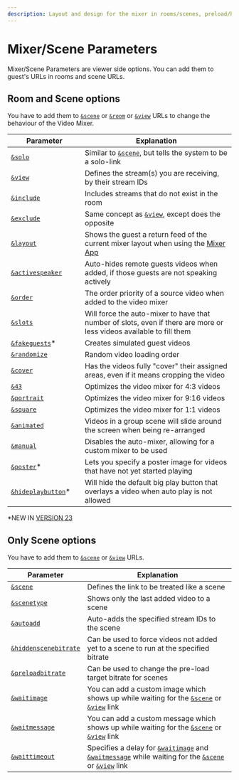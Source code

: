 ```yaml
---
description: Layout and design for the mixer in rooms/scenes, preload/hidden scene bitrate
---
```


# Mixer/Scene Parameters

Mixer/Scene Parameters are viewer side options. You can add them to guest's URLs in rooms and scene URLs.

## **Room and Scene options**

You have to add them to [`&scene`](../view-parameters/scene.md) or [`&room`](../../general-settings/room.md) or [`&view`](../view-parameters/view.md) URLs to change the behaviour of the Video Mixer.

<table><thead><tr><th width="150">Parameter</th><th>Explanation</th></tr></thead><tbody><tr><td><a href="and-solo.md"><code>&#x26;solo</code></a></td><td>Similar to <a href="../view-parameters/scene.md"><code>&#x26;scene</code></a>, but tells the system to be a solo-link</td></tr><tr><td><a href="../view-parameters/view.md"><code>&#x26;view</code></a></td><td>Defines the stream(s) you are receiving, by their stream IDs</td></tr><tr><td><a href="and-include.md"><code>&#x26;include</code></a></td><td>Includes streams that do not exist in the room</td></tr><tr><td><a href="../view-parameters/and-exclude.md"><code>&#x26;exclude</code></a></td><td>Same concept as <a href="../view-parameters/view.md"><code>&#x26;view</code></a>, except does the opposite</td></tr><tr><td><a href="and-layout.md"><code>&#x26;layout</code></a></td><td>Shows the guest a return feed of the current mixer layout when using the <a href="../../steves-helper-apps/mixer-app.md">Mixer App</a></td></tr><tr><td><a href="../view-parameters/activespeaker.md"><code>&#x26;activespeaker</code></a></td><td>Auto-hides remote guests videos when added, if those guests are not speaking actively</td></tr><tr><td><a href="../../source-settings/order.md"><code>&#x26;order</code></a></td><td>The order priority of a source video when added to the video mixer</td></tr><tr><td><a href="../../newly-added-parameters/and-slots.md"><code>&#x26;slots</code></a></td><td>Will force the auto-mixer to have that number of slots, even if there are more or less videos available to fill them</td></tr><tr><td><a href="and-fakeguests.md"><code>&#x26;fakeguests</code></a>*</td><td>Creates simulated guest videos</td></tr><tr><td><a href="../view-parameters/randomize.md"><code>&#x26;randomize</code></a></td><td>Random video loading order</td></tr><tr><td><a href="../view-parameters/cover.md"><code>&#x26;cover</code></a></td><td>Has the videos fully "cover" their assigned areas, even if it means cropping the video</td></tr><tr><td><a href="../../newly-added-parameters/and-43.md"><code>&#x26;43</code></a></td><td>Optimizes the video mixer for 4:3 videos</td></tr><tr><td><a href="../view-parameters/and-portrait.md"><code>&#x26;portrait</code></a></td><td>Optimizes the video mixer for 9:16 videos</td></tr><tr><td><a href="../../newly-added-parameters/and-square.md"><code>&#x26;square</code></a></td><td>Optimizes the video mixer for 1:1 videos</td></tr><tr><td><a href="../view-parameters/animated.md"><code>&#x26;animated</code></a></td><td>Videos in a group scene will slide around the screen when being re-arranged</td></tr><tr><td><a href="../view-parameters/manual.md"><code>&#x26;manual</code></a></td><td>Disables the auto-mixer, allowing for a custom mixer to be used</td></tr><tr><td><a href="and-poster.md"><code>&#x26;poster</code></a>*</td><td>Lets you specify a poster image for videos that have not yet started playing</td></tr><tr><td><a href="and-hideplaybutton.md"><code>&#x26;hideplaybutton</code></a>*</td><td>Will hide the default big play button that overlays a video when auto play is not allowed</td></tr></tbody></table>

\*NEW IN [VERSION 23](../../releases/v23.md)

## **Only Scene options**

You have to add them to [`&scene`](../view-parameters/scene.md) or [`&view`](../view-parameters/view.md) URLs.

<table><thead><tr><th width="150">Parameter</th><th>Explanation</th></tr></thead><tbody><tr><td><a href="../view-parameters/scene.md"><code>&#x26;scene</code></a></td><td>Defines the link to be treated like a scene</td></tr><tr><td><a href="scenetype.md"><code>&#x26;scenetype</code></a></td><td>Shows only the last added video to a scene</td></tr><tr><td><a href="../../newly-added-parameters/and-autoadd.md"><code>&#x26;autoadd</code></a></td><td>Auto-adds the specified stream IDs to the scene</td></tr><tr><td><a href="../../newly-added-parameters/and-hiddenscenebitrate.md"><code>&#x26;hiddenscenebitrate</code></a></td><td>Can be used to force videos not added yet to a scene to run at the specified bitrate</td></tr><tr><td><a href="../../newly-added-parameters/and-preloadbitrate.md"><code>&#x26;preloadbitrate</code></a></td><td>Can be used to change the pre-load target bitrate for scenes</td></tr><tr><td><a href="../newly-added-parameters/and-waitimage.md"><code>&#x26;waitimage</code></a></td><td>You can add a custom image which shows up while waiting for the <a href="../view-parameters/scene.md"><code>&#x26;scene</code></a> or <a href="../view-parameters/view.md"><code>&#x26;view</code></a> link</td></tr><tr><td><a href="../newly-added-parameters/and-waitmessage.md"><code>&#x26;waitmessage</code></a></td><td>You can add a custom message which shows up while waiting for the <a href="../view-parameters/scene.md"><code>&#x26;scene</code></a> or <a href="../view-parameters/view.md"><code>&#x26;view</code></a> link</td></tr><tr><td><a href="../newly-added-parameters/and-waittimeout.md"><code>&#x26;waittimeout</code></a></td><td>Specifies a delay for <a href="../newly-added-parameters/and-waitimage.md"><code>&#x26;waitimage</code></a> and <a href="../newly-added-parameters/and-waitmessage.md"><code>&#x26;waitmessage</code></a> while waiting for the <a href="../view-parameters/scene.md"><code>&#x26;scene</code></a> or <a href="../view-parameters/view.md"><code>&#x26;view</code></a> link</td></tr></tbody></table>
